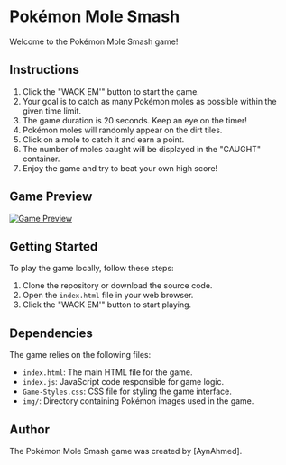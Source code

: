 # Pokémon Mole Smash

Welcome to the Pokémon Mole Smash game!

## Instructions

1. Click the "WACK EM'" button to start the game.
2. Your goal is to catch as many Pokémon moles as possible within the given time limit.
3. The game duration is 20 seconds. Keep an eye on the timer!
4. Pokémon moles will randomly appear on the dirt tiles.
5. Click on a mole to catch it and earn a point.
6. The number of moles caught will be displayed in the "CAUGHT" container.
7. Enjoy the game and try to beat your own high score!

## Game Preview

[![Game Preview](image_url)](https://aynahmed.github.io/pokemonGame/)

## Getting Started

To play the game locally, follow these steps:

1. Clone the repository or download the source code.
2. Open the `index.html` file in your web browser.
3. Click the "WACK EM'" button to start playing.

## Dependencies

The game relies on the following files:

- `index.html`: The main HTML file for the game.
- `index.js`: JavaScript code responsible for game logic.
- `Game-Styles.css`: CSS file for styling the game interface.
- `img/`: Directory containing Pokémon images used in the game.

## Author

The Pokémon Mole Smash game was created by [AynAhmed].